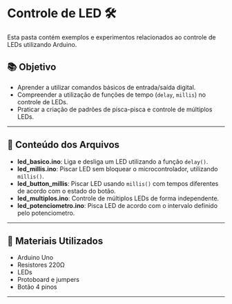 # Controle de LED 🛠️

Esta pasta contém exemplos e experimentos relacionados ao controle de LEDs utilizando Arduino.

## 📚 Objetivo

- Aprender a utilizar comandos básicos de entrada/saída digital.
- Compreender a utilização de funções de tempo (`delay`, `millis`) no controle de LEDs.
- Praticar a criação de padrões de pisca-pisca e controle de múltiplos LEDs.

---

## 📄 Conteúdo dos Arquivos

- **led_basico.ino**: Liga e desliga um LED utilizando a função `delay()`.
- **led_millis.ino**: Piscar LED sem bloquear o microcontrolador, utilizando `millis()`.
- **led_button_millis**: Piscar LED usando `millis()` com tempos diferentes de acordo com o estado do botão.
- **led_multiplos.ino**: Controle de múltiplos LEDs de forma independente.
- **led_potenciometro.ino**: Pisca LED de acordo com o intervalo definido pelo potenciometro.

---

## 🔌 Materiais Utilizados

- Arduino Uno
- Resistores 220Ω
- LEDs
- Protoboard e jumpers
- Botão 4 pinos

---


